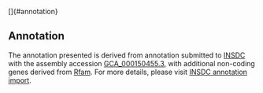 []{#annotation}

Annotation
----------

The annotation presented is derived from annotation submitted to
[INSDC](http://www.insdc.org) with the assembly accession
[GCA\_000150455.3](http://www.ebi.ac.uk/ena/data/view/GCA_000150455.3),
with additional non-coding genes derived from
[Rfam](http://rfam.xfam.org/). For more details, please visit [INSDC
annotation
import](http://ensemblgenomes.org/info/data/insdc_annotation).
